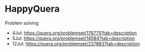 # HappyQuera
Problem solving
* 4Jul: https://quera.org/problemset/176775?tab=description
* 5Jul: https://quera.org/problemset/14584?tab=description
* 12Jul: https://quera.org/problemset/237883?tab=description